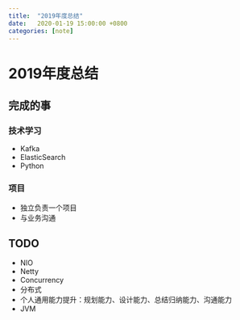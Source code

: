 ```yaml
---
title:  "2019年度总结"
date:   2020-01-19 15:00:00 +0800
categories: [note]
---
```


# 2019年度总结

## 完成的事

### 技术学习
* Kafka
* ElasticSearch
* Python

### 项目

* 独立负责一个项目
* 与业务沟通

<!--more-->

## TODO

* NIO
* Netty
* Concurrency
* 分布式
* 个人通用能力提升：规划能力、设计能力、总结归纳能力、沟通能力
* JVM